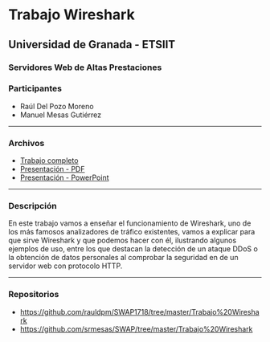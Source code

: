 # Trabajo Wireshark
## Universidad de Granada - ETSIIT ##
### Servidores Web de Altas Prestaciones ###

### Participantes ###

- Raúl Del Pozo Moreno
- Manuel Mesas Gutiérrez

---
### Archivos ###

- [Trabajo completo](./Wireshark.pdf)
- [Presentación - PDF](./Wireshark-Presentacion.pdf)
- [Presentación - PowerPoint](./Wireshark-Presentacion.pptx)

---
### Descripción ###

En este trabajo vamos a enseñar el funcionamiento de Wireshark, uno de los más famosos analizadores de tráfico existentes, vamos a explicar para que sirve Wireshark y que podemos hacer con él, ilustrando algunos ejemplos de uso, entre los que destacan la detección de un ataque DDoS o la obtención de datos personales al comprobar la seguridad en de un servidor web con protocolo HTTP.

---
### Repositorios ###

- https://github.com/rauldpm/SWAP1718/tree/master/Trabajo%20Wireshark
- https://github.com/srmesas/SWAP/tree/master/Trabajo%20Wireshark
